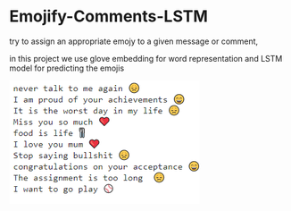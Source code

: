 # Emojify-Comments-LSTM

try to assign an appropriate emojy to a given message or comment,

in this project we use glove embedding for word representation and LSTM model for predicting the emojis 

![alt text](https://github.com/mohammadataei93/Emojify-Comments-LSTM/blob/main/Images/em.png)
